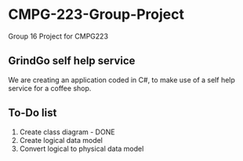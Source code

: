 # CMPG-223-Group-Project
 Group 16 Project for CMPG223

 ## GrindGo self help service 
 We are creating an application coded in C#, to make use of a self help service for a coffee shop.

 ## To-Do list
1. Create class diagram - DONE
2. Create logical data model
3. Convert logical to physical data model
